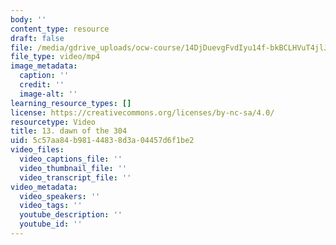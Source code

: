 ```yaml
---
body: ''
content_type: resource
draft: false
file: /media/gdrive_uploads/ocw-course/14DjDuevgFvdIyu14f-bkBCLHVuT4jlJ0/ih_3zbrsc5mnojqc-1.mp4
file_type: video/mp4
image_metadata:
  caption: ''
  credit: ''
  image-alt: ''
learning_resource_types: []
license: https://creativecommons.org/licenses/by-nc-sa/4.0/
resourcetype: Video
title: 13. dawn of the 304
uid: 5c57aa84-b981-4483-8d3a-04457d6f1be2
video_files:
  video_captions_file: ''
  video_thumbnail_file: ''
  video_transcript_file: ''
video_metadata:
  video_speakers: ''
  video_tags: ''
  youtube_description: ''
  youtube_id: ''
---
```

